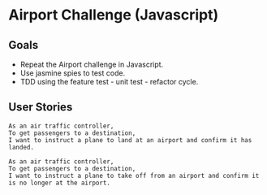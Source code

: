 # Airport Challenge (Javascript)

## Goals
- Repeat the Airport challenge in Javascript.
- Use jasmine spies to test code.
- TDD using the feature test - unit test - refactor cycle.

## User Stories

```
As an air traffic controller,
To get passengers to a destination,
I want to instruct a plane to land at an airport and confirm it has landed.
```

```
As an air traffic controller,
To get passengers to a destination,
I want to instruct a plane to take off from an airport and confirm it is no longer at the airport.
```
